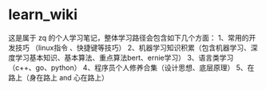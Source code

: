 # learn_wiki
这是属于 zq 的个人学习笔记，整体学习路径会包含如下几个方面：
1、常用的开发技巧 （linux指令 、快捷键等技巧）
2、机器学习知识积累（包含机器学习、深度学习基本知识、基本算法、重点算法bert、ernie学习）
3、语言类学习（c++、go、python）
4、程序员个人修养合集（设计思想、底层原理）
5、在路上（身在路上 and 心在路上）
